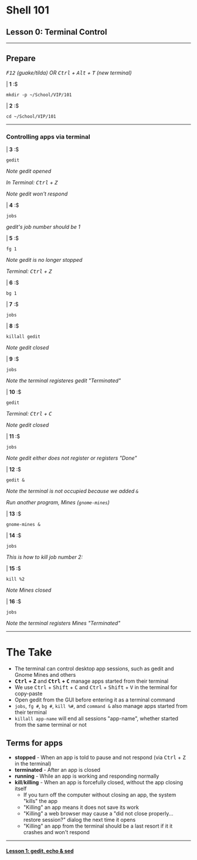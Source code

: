 # Shell 101
## Lesson 0: Terminal Control

___

## Prepare

*<kbd>F12</kbd> (guake/tilda) OR <kbd>Ctrl</kbd> + <kbd>Alt</kbd> + <kbd>T</kbd> (new terminal)*

| **1** :$

```console
mkdir -p ~/School/VIP/101
```

| **2** :$

```console
cd ~/School/VIP/101
```

___

### Controlling apps via terminal

| **3** :$

```console
gedit
```

*Note gedit opened*

*In Terminal: <kbd>Ctrl</kbd> + <kbd>Z</kbd>*

*Note gedit won't respond*

| **4** :$

```console
jobs
```

*gedit's job number should be 1*

| **5** :$

```console
fg 1
```

*Note gedit is no longer stopped*

*Terminal: <kbd>Ctrl</kbd> + <kbd>Z</kbd>*

| **6** :$

```console
bg 1
```

| **7** :$

```console
jobs
```

| **8** :$

```console
killall gedit
```

*Note gedit closed*

| **9** :$

```console
jobs
```

*Note the terminal registeres gedit "Terminated"*

| **10** :$

```console
gedit
```

*Terminal: <kbd>Ctrl</kbd> + <kbd>C</kbd>*

*Note gedit closed*

| **11** :$

```console
jobs
```

*Note gedit either does not register or registers "Done"*

| **12** :$

```console
gedit &
```

*Note the terminal is not occupied because we added `&`*

*Run another program, Mines (`gnome-mines`)*

| **13** :$

```console
gnome-mines &
```

| **14** :$

```console
jobs
```

*This is how to kill job number 2:*

| **15** :$

```console
kill %2
```

*Note Mines closed*

| **16** :$

```console
jobs
```

*Note the terminal registers Mines "Terminated"*

___

# The Take

- The terminal can control desktop app sessions, such as gedit and Gnome Mines and others
- **<kbd>Ctrl</kbd> + <kbd>Z</kbd>** and **<kbd>Ctrl</kbd> + <kbd>C</kbd>** manage apps started from their terminal
- We use <kbd>Ctrl</kbd> + <kbd>Shift</kbd> + <kbd>C</kbd> and <kbd>Ctrl</kbd> + <kbd>Shift</kbd> + <kbd>V</kbd> in the terminal for copy-paste
- Open gedit from the GUI before entering it as a terminal command
- `jobs`, `fg #`, `bg #`, `kill %#`, and `command &` also manage apps started from their terminal
- `killall app-name` will end all sessions "app-name", whether started from the same terminal or not

## Terms for apps

- **stopped** - When an app is told to pause and not respond (via <kbd>Ctrl</kbd> + <kbd>Z</kbd> in the terminal)
- **terminated** - After an app is closed
- **running** - While an app is working and responding normally
- **kill**/**killing** - When an app is forcefully closed, without the app closing itself
  - If you turn off the computer without closing an app, the system "kills" the app
  - "Killing" an app means it does not save its work
  - "Killing" a web browser may cause a "did not close properly... restore session?" dialog the next time it opens
  - "Killing" an app from the terminal should be a last resort if it it crashes and won't respond

___

#### [Lesson 1: gedit, echo & sed](https://github.com/inkVerb/vip/blob/master/101/Lesson-01.md)

